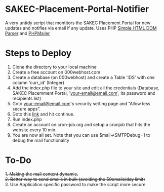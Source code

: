 # SAKEC-Placement-Portal-Notifier
A very untidy script that montitors the SAKEC Placement Portal for new updates and notifies via email if any update.
Uses PHP [Simple HTML DOM Parser](https://simplehtmldom.sourceforge.io/) and [PHPMailer](https://github.com/PHPMailer/PHPMailer)

# Steps to Deploy
1. Clone the directory to your local machine
2. Create a free account on 000webhost.com
3. Create a database (on 000webhost) and create a Table 'IDS' with one column 'curr_id' (Integer)
4. Add the index.php file to your site and edit all the credentials (Database, SAKEC Placemment Portal, 'your-email@email.com', its password and recipients list)
5. Goto your-email@email.com's security setting page and “Allow less secure apps”.
6. Goto this [link](https://www.google.com/accounts/DisplayUnlockCaptcha) and hit continue.
7. Run index.php
8. Create an account on cron-job.org and setup a cronjob that hits the website every 10 min.
9. You are now all set. Note that you can use $mail->SMTPDebug=1 to debug the mail functionality

# To-Do
~~1. Making the mail content dynamic.~~ <br>
~~2. Better way to send emails in bulk (avoiding the 50emails/day limit)~~ <br>
3. Use Application specific password to make the script more secure

